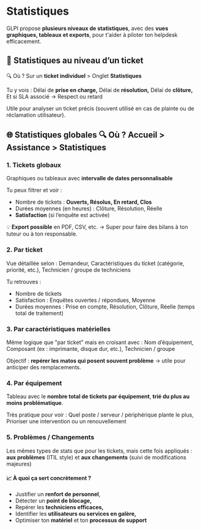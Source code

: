 # Statistiques

GLPI propose **plusieurs niveaux de statistiques**, avec des **vues graphiques, tableaux et exports**, pour t'aider à piloter ton helpdesk efficacement.



## **🧾 Statistiques au niveau d’un ticket** 

🔍 Où ? Sur un **ticket individuel** > Onglet **Statistiques**

Tu y vois : Délai de **prise en charge,** Délai de **résolution,** Délai de **clôture,** Et si SLA associé → Respect ou retard

Utile pour analyser un ticket précis (souvent utilisé en cas de plainte ou de réclamation utilisateur).



## **🌐 Statistiques globales** 🔍 Où ? **Accueil > Assistance > Statistiques**

### **1. Tickets globaux**

Graphiques ou tableaux avec **intervalle de dates personnalisable**

Tu peux filtrer et voir :

- Nombre de tickets : **Ouverts, Résolus, En retard, Clos**
- Durées moyennes (en heures) : Clôture, Résolution, Réelle
- **Satisfaction** (si l’enquête est activée)

💡 **Export possible** en PDF, CSV, etc. → Super pour faire des bilans à ton tuteur ou à ton responsable.



### **2. Par ticket**

Vue détaillée selon : Demandeur, Caractéristiques du ticket (catégorie, priorité, etc.), Technicien / groupe de techniciens

Tu retrouves :

- Nombre de tickets
- Satisfaction : Enquêtes ouvertes / répondues, Moyenne
- Durées moyennes : Prise en compte, Résolution, Clôture, Réelle (temps total de traitement)



### **3. Par caractéristiques matérielles**

Même logique que "par ticket" mais en croisant avec : Nom d’équipement, Composant (ex : imprimante, disque dur, etc.), Technicien / groupe

Objectif : **repérer les matos qui posent souvent problème** → utile pour anticiper des remplacements.



### **4. Par équipement**

Tableau avec le **nombre total de tickets par équipement**, **trié du plus au moins problématique**.

Très pratique pour voir : Quel poste / serveur / périphérique plante le plus, Prioriser une intervention ou un renouvellement



### **5. Problèmes / Changements**

Les mêmes types de stats que pour les tickets, mais cette fois appliqués : **aux problèmes** (ITIL style) et **aux changements** (suivi de modifications majeures)



#### **📈 À quoi ça sert concrètement ?**

- Justifier un **renfort de personnel**,
- Détecter un **point de blocage,**
- Repérer les **techniciens efficaces,**
- Identifier les **utilisateurs ou services en galère,**
- Optimiser ton **matériel** et ton **processus de support**

